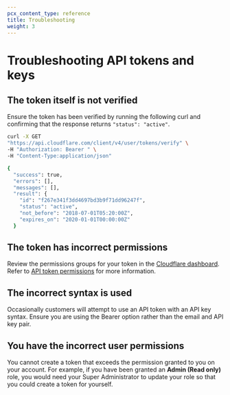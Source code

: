 ```yaml
---
pcx_content_type: reference
title: Troubleshooting
weight: 3
---
```


# Troubleshooting API tokens and keys

## The token itself is not verified
Ensure the token has been verified by running the following curl and confirming that the response returns `"status": "active"`.

```bash
curl -X GET 
"https://api.cloudflare.com/client/v4/user/tokens/verify" \
-H "Authorization: Bearer " \
-H "Content-Type:application/json"

{
  "success": true,
  "errors": [],
  "messages": [],
  "result": {
    "id": "f267e341f3dd4697bd3b9f71dd96247f",
    "status": "active",
    "not_before": "2018-07-01T05:20:00Z",
    "expires_on": "2020-01-01T00:00:00Z"
  }
  ```

## The token has incorrect permissions
Review the permissions groups for your token in the [Cloudflare dashboard](https://dash.cloudflare.com/profile/api-tokens). Refer to [API token permissions](/api/reference/permissions) for more information.

## The incorrect syntax is used
Occasionally customers will attempt to use an API token with an API key syntax. Ensure you are using the Bearer option rather than the email and API key pair.

## You have the incorrect user permissions
You cannot create a token that exceeds the permission granted to you on your account. For example, if you have been granted an **Admin (Read only)** role, you would need your Super Administrator to update your role so that you could create a token for yourself.